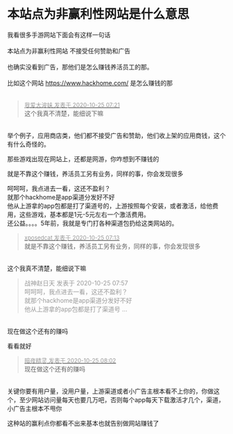 # 本站点为非赢利性网站是什么意思


我看很多手游网站下面会有这样一句话 <br />
<br />
本站点为非赢利性网站 不接受任何赞助和广告<br />
<br />
也确实没看到广告，那他们是怎么赚钱养活员工的那。<br />
<br />
比如这个网站 https://www.hackhome.com/ 是怎么赚钱的那<br />
<br />


<div class="quote"><blockquote><font size="2"><a href="https://www.hostloc.com/forum.php?mod=redirect&amp;goto=findpost&amp;pid=9348541&amp;ptid=758166" target="_blank"><font color="#999999">我爱大波妹 发表于 2020-10-25 07:21</font></a></font><br />
这个我真不清楚，能细说下嘛</blockquote></div><br />
举个例子，应用商店类，他们都不接受广告和赞助，他们收上架的应用商钱，这个有什么奇怪的。

那些游戏出现在网站上，还都是网游，你咋想到不赚钱的

就是不靠这个赚钱，养活员工另有业务，同样的事，你会发现很多

呵呵呵，我点进去一看，这还不盈利？<br />
就那个hackhome是app渠道分发好不好<br />
他从上游拿的app包都是打了渠道号的，上游按照每个安装，或者激活，给他费用，这些游戏，基本都是1元-5元左右一个激活费用。<br />
还公益。。。。5年前，我就是专门打各种渠道包扔给这类网站的。

<div class="quote"><blockquote><font size="2"><a href="https://www.hostloc.com/forum.php?mod=redirect&amp;goto=findpost&amp;pid=9348533&amp;ptid=758166" target="_blank"><font color="#999999">xposedcat 发表于 2020-10-25 07:13</font></a></font><br />
就是不靠这个赚钱，养活员工另有业务，同样的事，你会发现很多</blockquote></div><br />
这个我真不清楚，能细说下嘛

<div class="quote"><blockquote><font color="#999999">战神赵日天 发表于 2020-10-25 07:57</font><br />
<font color="#999999">呵呵呵，我点进去一看，这还不盈利？<br />
就那个hackhome是app渠道分发好不好<br />
他从上游拿的app包都是打了渠道号 ...</font></blockquote></div><br />
现在做这个还有的赚吗

看看就好

<div class="quote"><blockquote><font size="2"><a href="https://www.hostloc.com/forum.php?mod=redirect&amp;goto=findpost&amp;pid=9348563&amp;ptid=758166" target="_blank"><font color="#999999">暗夜精灵 发表于 2020-10-25 08:02</font></a></font><br />
现在做这个还有的赚吗</blockquote></div><br />
关键你要有用户量，没用户量，上游渠道或者小广告主根本看不上你的，你做这个，至少网站访问量每天也要几万吧，否则每个app每天下载激活才几个，渠道，小广告主根本不甩你

这种站的赢利点你都看不出来基本也就告别做网站赚钱了
